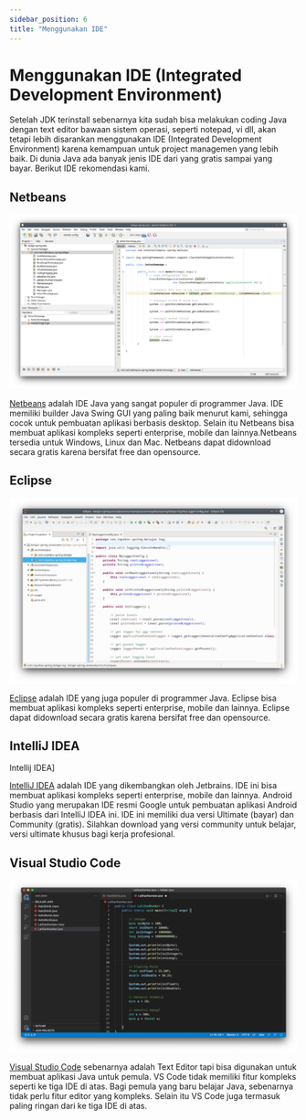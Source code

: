 ```yaml
---
sidebar_position: 6
title: "Menggunakan IDE"
---
```


# Menggunakan IDE (Integrated Development Environment)

Setelah JDK terinstall sebenarnya kita sudah bisa melakukan coding Java dengan text editor bawaan sistem operasi, seperti notepad, vi dll, akan tetapi lebih disarankan menggunakan IDE (Integrated Development Environment) karena kemampuan untuk project managemen yang  lebih baik. Di dunia Java ada banyak jenis IDE dari yang gratis sampai yang bayar. Berikut IDE rekomendasi kami.

## Netbeans

![Netbeans](/img/java/netbeans.png "Netbeans")

[Netbeans](https://netbeans.apache.org/) adalah IDE Java yang sangat populer di programmer Java. IDE memiliki builder Java Swing GUI yang paling baik menurut kami, sehingga cocok untuk pembuatan aplikasi berbasis desktop. Selain itu Netbeans bisa membuat aplikasi kompleks seperti enterprise, mobile dan lainnya.Netbeans tersedia untuk Windows, Linux dan Mac. Netbeans dapat didownload secara gratis karena bersifat free dan opensource.

## Eclipse

![Eclipse](/img/java/eclipse.png "Eclipse")

[Eclipse](https://www.eclipse.org/downloads/) adalah IDE yang juga populer di programmer Java. Eclipse bisa membuat aplikasi kompleks seperti enterprise, mobile dan lainnya. Eclipse dapat didownload secara gratis karena bersifat free dan opensource.

## IntelliJ IDEA

Intellij IDEA]

[IntelliJ IDEA](https://www.jetbrains.com/idea/download/) adalah IDE yang dikembangkan oleh Jetbrains. IDE ini bisa membuat aplikasi kompleks seperti enterprise, mobile dan lainnya. Android Studio yang merupakan IDE resmi Google untuk pembuatan aplikasi Android berbasis dari IntelliJ IDEA ini. IDE ini memiliki dua versi Ultimate (bayar) dan Community (gratis). Silahkan download yang versi community untuk belajar, versi ultimate khusus bagi kerja profesional.

## Visual Studio Code

![VS Code](/img/java/vscode.png "Visual Studio Code")

[Visual Studio Code](https://code.visualstudio.com/) sebenarnya adalah Text Editor tapi bisa digunakan untuk membuat aplikasi Java untuk pemula. VS Code tidak memiliki fitur kompleks seperti ke tiga IDE di atas. Bagi pemula yang baru belajar Java, sebenarnya tidak perlu fitur editor yang kompleks. Selain itu VS Code juga termasuk paling ringan dari ke tiga IDE di atas.